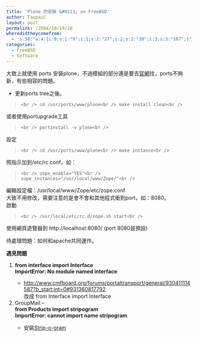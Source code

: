 ```yaml
---
title: 'Plone 的安裝 &#8211; on FreeBSD'
author: TaopaiC
layout: post
permalink: /2004/10/19/28
wheredidtheycomefrom:
  - 's:58:"a:4:{i:0;s:1:"9";i:1;s:2:"27";i:2;s:2:"30";i:3;s:3:"167";}";'
categories:
  - FreeBSD
  - Software
---
```

大致上就使用 ports 安裝plone，不過模組的部分還是要去[官網][1]找，ports不夠新，有些相容的問題。

<!--more-->

*   更新ports tree之後。

> `<br />
cd /usr/ports/www/plone<br />
make install clean<br />
`

或者使用portupgrade工具

> `<br />
portinstall -v plone<br />
`

設定

> `<br />
cd /usr/ports/www/plone<br />
make instance<br />
`

照指示加到/etc/rc.conf，如：

> `<br />
zope_enable="YES"<br />
zope_instances="/usr/local/www/Zope/"<br />
`

編輯設定檔：/usr/local/www/Zope/etc/zope.conf  
大致不用修改，需要注意的是會不會和其他程式衝到port，如：8080。  
啟動

> `<br />
/usr/local/etc/rc.d/zope.sh start<br />
`

使用網頁遊覽器到 http://localhost:8080/ (port 8080是預設)

待處理問題：如何和apache共同運作。

**遇見問題**

1.  **from interface import Interface  
    ImportError: No module named interface**</p> 
    *   <http://www.cmfboard.org/forums/portaltransport/general/930411114587?b_start:int=0#931360817792>  
        改成 from Interface import Interface 
2.  GroupMail &#8211;  
    **from Products import stripogram  
    ImportError: cannot import name stripogram**</p> 
    *   安裝[Strip-o-gram][2]

 [1]: http://sourceforge.net/projects/collective
 [2]: http://sourceforge.net/projects/squishdot/
